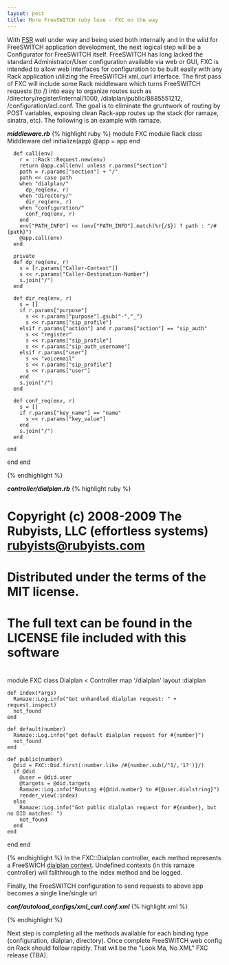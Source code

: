 ```yaml
--- 
layout: post
title: More FreeSWITCH ruby love - FXC on the way
---
```

With <a href="http://code.rubyists.com/projects/fs">FSR</a> well under way and being used both internally and in the wild for FreeSWITCH application development, the next logical step will be a Configurator for FreeSWITCH itself.  FreeSWITCH has long lacked the standard Administrator/User configuration available via web or GUI, FXC is intended to allow web interfaces for configuration to be built easily with any Rack application utilizing the FreeSWITCH xml\_curl  interface.   The first pass of FXC will include some Rack middleware which turns FreeSWITCH requests (to /) into easy to organize routes such as /directory/register/internal/1000, /dialplan/public/8885551212, /configuration/acl.conf.  The goal is to eliminate the gruntwork of routing by POST variables, exposing clean Rack-app routes up the stack (for ramaze, sinatra, etc).  The following is an example with ramaze.

<strong><em>middleware.rb</em></strong>
{% highlight ruby %}
module FXC
  module Rack
    class Middleware
      def initialize(app)
        @app = app
      end

      def call(env)
        r = ::Rack::Request.new(env)
        return @app.call(env) unless r.params["section"]
        path = r.params["section"] + "/"
        path << case path
        when "dialplan/"
          dp_req(env, r)
        when "directory/"
          dir_req(env, r)
        when "configuration/"
          conf_req(env, r)
        end
        env["PATH_INFO"] << (env["PATH_INFO"].match(%r{/$}) ? path : "/#{path}")
        @app.call(env)
      end

      private
      def dp_req(env, r)
        s = [r.params["Caller-Context"]]
        s << r.params["Caller-Destination-Number"]
        s.join("/")
      end

      def dir_req(env, r)
        s = []
        if r.params["purpose"]
          s << r.params["purpose"].gsub("-","_")
          s << r.params["sip_profile"]
        elsif r.params["action"] and r.params["action"] == "sip_auth"
          s << "register"
          s << r.params["sip_profile"]
          s << r.params["sip_auth_username"]
        elsif r.params["user"]
          s << "voicemail"
          s << r.params["sip_profile"]
          s << r.params["user"]
        end
        s.join("/")
      end

      def conf_req(env, r)
        s = []
        if r.params["key_name"] == "name"
          s << r.params["key_value"]
        end
        s.join("/")
      end

    end
  end
end

{% endhighlight %}

<strong><em>controller/dialplan.rb</em></strong>
{% highlight ruby %}
# Copyright (c) 2008-2009 The Rubyists, LLC (effortless systems) rubyists@rubyists.com
# Distributed under the terms of the MIT license.
# The full text can be found in the LICENSE file included with this software
#
module FXC
  class Dialplan \< Controller
    map '/dialplan'
    layout :dialplan

    def index(*args)
      Ramaze::Log.info("Got unhandled dialplan request: " + request.inspect)
      not_found
    end

    def default(number)
      Ramaze::Log.info("got default dialplan request for #{number}")
      not_found
    end

    def public(number)
      @did = FXC::Did.first(:number.like /#{number.sub(/^1/,'1?')}/)
      if @did 
        @user = @did.user
        @targets = @did.targets
        Ramaze::Log.info("Routing #{@did.number} to #{@user.dialstring}")
        render_view(:index)
      else
        Ramaze::Log.info("Got public dialplan request for #{number}, but no DID matches: ")
        not_found
      end
    end
  end
end

{% endhighlight %}
In the FXC::Dialplan controller, each method represents a FreeSWICH <a href="http://wiki.freeswitch.org/wiki/Dialplan_XML#Context">dialplan context</a>.  Undefined contexts (in this ramaze controller) will fallthrough to
the index method and be logged.  

Finally,  the FreeSWITCH configuration to send requests to above app becomes a single line/single url

<strong><em>conf/autoload_configs/xml_curl.conf.xml</em></strong>
{% highlight xml %}

<configuration name="xml_curl.conf" description="cURL XML Gateway">
  <bindings>
    <binding name="fxc">
      <param name="gateway-url" value="http://127.0.0.1:9292/" bindings="configuration|directory|dialplan"/>
    </binding>
  </bindings>
</configuration>

{% endhighlight %}

Next step is completing all the methods available for each binding type (configuration, dialplan, directory).  Once complete FreeSWITCH web config on Rack should follow rapidly.  That will be the "Look Ma, No XML" FXC release (TBA). 

